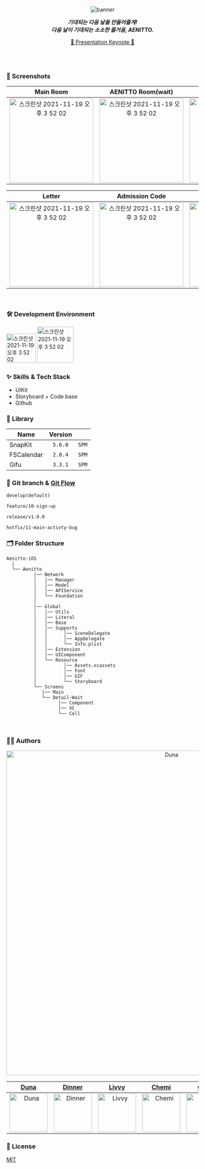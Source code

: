 
<br/>
<br/>

<div align="center"> 
  
![banner](https://user-images.githubusercontent.com/55099365/174474703-d8462f7e-fd99-4244-8574-ecd20e82d718.png)



 _**기대되는 다음 날을 만들어줄게!**_ <br/>
 _**다음 날이 기대되는 소소한 즐거움, AENITTO.**_

[👾 Presentation Keynote 👾]()
  
</div>

<br/>
<br/>

### 📱 Screenshots

| Main Room | AENITTO Room(wait) | AENITTO Room(ing) | Create Room |
|:---:|:---:|:---:|:---:|
|<img width="220" alt="스크린샷 2021-11-19 오후 3 52 02" src="https://user-images.githubusercontent.com/55099365/174476681-e2df2980-4626-4592-b649-07e733547015.png">|<img width="220" alt="스크린샷 2021-11-19 오후 3 52 02" src="https://user-images.githubusercontent.com/55099365/174476477-ad789c33-89bf-4278-b4e6-dc45fc0f0d0b.png">|<img width="220" alt="스크린샷 2021-11-19 오후 3 52 02" src="https://user-images.githubusercontent.com/55099365/174476452-79ef54ea-cb2a-4a03-be7d-bf9837d6e9c2.png">|<img width="220" alt="스크린샷 2021-11-19 오후 3 52 02" src="https://im.ezgif.com/tmp/ezgif-1-9840627ff5.gif">|

| Letter | Admission Code  | Select Manitto | Open Manitto |
|:---:|:---:|:---:|:---:|
|<img width="220" alt="스크린샷 2021-11-19 오후 3 52 02" src="https://user-images.githubusercontent.com/55099365/174476794-daba877c-d7b1-4162-abee-c1709ab1e114.png">|<img width="220" alt="스크린샷 2021-11-19 오후 3 52 02" src="https://user-images.githubusercontent.com/55099365/174476831-df13040b-62de-47cc-adfe-4aa9d1570d7a.png">|<img width="220" alt="스크린샷 2021-11-19 오후 3 52 02" src="https://im.ezgif.com/tmp/ezgif-1-04f211d04a.gif">|<img width="220" alt="스크린샷 2021-11-19 오후 3 52 02" src="https://user-images.githubusercontent.com/55099365/174476990-7d7e0183-ee05-4716-8f3e-82561b829786.gif">|



<br/>

### 🛠 Development Environment

<img width="77" alt="스크린샷 2021-11-19 오후 3 52 02" src="https://img.shields.io/badge/iOS-15.0+-silver"> <img width="95" alt="스크린샷 2021-11-19 오후 3 52 02" src="https://img.shields.io/badge/Xcode-13.3-blue">

### :sparkles: Skills & Tech Stack
* UIKit
* Storyboard + Code base
* Github

### 🎁 Library

| Name              | Version |       |
| ----------------- | :-----: | ----- |
| SnapKit           | `5.6.0` | `SPM` |
| FSCalendar        | `2.8.4` | `SPM` |
| Gifu              | `3.3.1` | `SPM` |

### 🔀 Git branch & [Git Flow](https://techblog.woowahan.com/2553/)

```
develop(default)

feature/10-sign-up

release/v1.0.0

hotfix/11-main-activty-bug
```

### 🗂 Folder Structure

```
Aenitto-iOS
  |
  └── Aenitto
          |── Network
          │   │── Manager
          │   │── Model
          │   │── APIService 
          │   └── Foundation
          │
          |── Global
          │   │── Utils
          │   │── Literal
          │   │── Base
          │   │── Supports
          │   │      │── SceneDelegate
          │   │      │── AppDelegate
          │   │      └── Info.plist
          │   │── Extension
          │   │── UIComponent
          │   └── Resource
          │          │── Assets.xcassets
          │          │── Font
          │          │── GIF
          │          └── Storyboard
          └── Screens 
             |── Main
             └── Detail-Wait
                   │── Component
                   │── VC
                   └── Cell

```

<br/>

  
### 🧑‍💻 Authors

<div align="center"> 

<img width="850" alt="Duna" src="https://user-images.githubusercontent.com/55099365/174475902-db767f7a-a393-4aed-9bdd-c647818097df.png">
  
| [Duna](https://github.com/YoonAh-dev) | [Dinner](https://github.com/CreoHwan) | [Livvy](https://github.com/sunchoi22) | [Chemi](https://github.com/MMMIIIN) | [Coby](https://github.com/coby5502) | [Hoya](https://github.com/dangsal) |
|:---:|:---:|:---:|:---:|:---:|:---:|
|<img width="100" alt="Duna" src="https://user-images.githubusercontent.com/55099365/174475700-c62f6419-f434-43f2-ac36-fa702a21686d.png">|<img width="100" alt="Dinner" src="https://user-images.githubusercontent.com/55099365/174475784-264bd1fd-59bb-40b1-a6fa-381a16124ba5.png">|<img width="100" alt="Livvy" src="https://user-images.githubusercontent.com/55099365/174475788-fda196f1-1cc7-4542-8a2e-ac8c752950ec.png">|<img width="100" alt="Chemi" src="https://user-images.githubusercontent.com/55099365/174475820-3527ef86-778a-4abe-9d90-cb7fe321c0c1.png">|<img width="100" alt="Coby" src="https://user-images.githubusercontent.com/55099365/174475833-1d919a55-6bd0-4773-b333-7f13d874792f.png">|<img width="100" alt="Hoya" src="https://user-images.githubusercontent.com/55099365/174475850-560f994b-7702-4bd4-8035-8cf4ae51615e.png">|

  
</div>

### :lock_with_ink_pen: License

[MIT](https://choosealicense.com/licenses/mit/)
